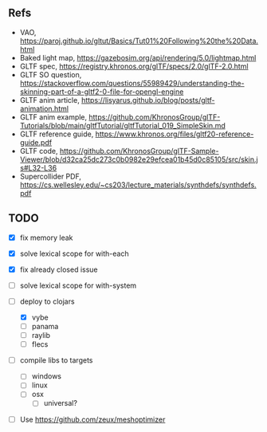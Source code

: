 ## Refs

- VAO, https://paroj.github.io/gltut/Basics/Tut01%20Following%20the%20Data.html
- Baked light map, https://gazebosim.org/api/rendering/5.0/lightmap.html
- GLTF spec, https://registry.khronos.org/glTF/specs/2.0/glTF-2.0.html
- GLTF SO question, https://stackoverflow.com/questions/55989429/understanding-the-skinning-part-of-a-gltf2-0-file-for-opengl-engine
- GLTF anim article, https://lisyarus.github.io/blog/posts/gltf-animation.html
- GLTF anim example, https://github.com/KhronosGroup/glTF-Tutorials/blob/main/gltfTutorial/gltfTutorial_019_SimpleSkin.md
- GLTF reference guide, https://www.khronos.org/files/gltf20-reference-guide.pdf
- GLTF code, https://github.com/KhronosGroup/glTF-Sample-Viewer/blob/d32ca25dc273c0b0982e29efcea01b45d0c85105/src/skin.js#L32-L36
- Supercollider PDF, https://cs.wellesley.edu/~cs203/lecture_materials/synthdefs/synthdefs.pdf

## TODO

- [x] fix memory leak
- [x] solve lexical scope for with-each
- [x] fix already closed issue
- [ ] solve lexical scope for with-system

- [ ] deploy to clojars
  - [x] vybe
  - [ ] panama
  - [ ] raylib
  - [ ] flecs
- [ ] compile libs to targets
  - [ ] windows
  - [ ] linux
  - [ ] osx
    - [ ] universal?
- [ ] Use https://github.com/zeux/meshoptimizer
